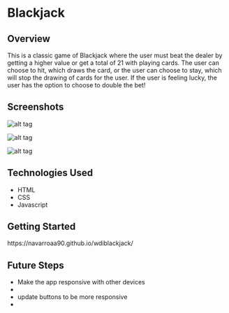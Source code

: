 # Blackjack

   <h2> Overview</h2>
   This is a classic game of Blackjack where the user must beat the dealer by getting a higher value or get a total of 21 with
   playing cards. The user can choose to hit, which draws the card, or the user can choose to stay, which will stop the drawing of
   cards for the user. If the user is feeling lucky, the user has the option to choose to double the bet! 
   
   <h2> Screenshots</h2>
   
![alt tag](http://i.imgur.com/Yf4nPYo.png)

![alt tag](https://i.imgur.com/5PdTTdh.png)

![alt tag](https://i.imgur.com/JzGqe7y.png)

<h2>Technologies Used</h2>
  <ul>
  <li> HTML</li>
  <li>CSS</li>
  <li>Javascript</li>
  </ul>
  
  <h2>Getting Started</h2>
  https://navarroaa90.github.io/wdiblackjack/
  
  <h2>Future Steps</h2>
  <ul>
    <li> Make the app responsive with other devices<li>
    <li> update buttons to be more responsive<li>
    </ul>
